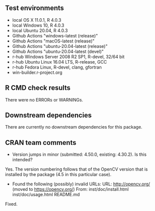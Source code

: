## Test environments

* local OS X 11.0.1, R 4.0.3
* local Windows 10, R 4.0.3
* local Ubuntu 20.04, R 4.0.3
* Github Actions "windows-latest (release)"
* Github Actions "macOS-latest (release)"
* Github Actions "ubuntu-20.04-latest (release)"
* Github Actions "ubuntu-20.04-latest (devel)"
* r-hub Windows Server 2008 R2 SP1, R-devel, 32/64 bit
* r-hub Ubuntu Linux 16.04 LTS, R-release, GCC
* r-hub Fedora Linux, R-devel, clang, gfortran
* win-builder.r-project.org

## R CMD check results

There were no ERRORs or WARNINGs.

## Downstream dependencies

There are currently no downstream dependencies for this package.

## CRAN team comments

* Version jumps in minor (submitted: 4.50.0, existing: 4.30.2). Is this intended?

Yes. The version numbering follows that of the OpenCV version that is installed 
by the package (4.5 in this particular case). 

* Found the following (possibly) invalid URLs:
  URL: http://opencv.org/ (moved to https://opencv.org/)
  From: inst/doc/install.html
        inst/doc/usage.html
        README.md
       
Fixed. 

